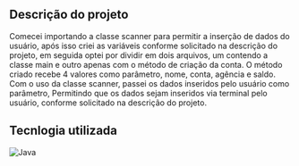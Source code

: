 ## Descrição do projeto

Comecei importando a classe scanner para permitir a inserção de dados do usuário, após isso criei as variáveis conforme solicitado na descrição do projeto, em seguida optei por dividir em dois arquivos, um contendo a classe main e outro apenas com o método de criação da conta.
O método criado recebe 4 valores como parâmetro, nome, conta, agência e saldo. Com o uso da classe scanner, passei os dados inseridos pelo usuário como parâmetro, Permitindo que os dados sejam inseridos via terminal pelo usuário, conforme solicitado na descrição do projeto.


## Tecnlogia utilizada

<img align="center" alt="Java" src="https://img.shields.io/badge/Java-ED8B00?style=for-the-badge&logo=openjdk&logoColor=white" />
